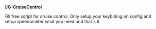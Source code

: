 <b> UG-CruiseControl </b>

Fill free script for cruise control.
Only setup your keybiding on config and setup speedometer what you need and that´s it.

